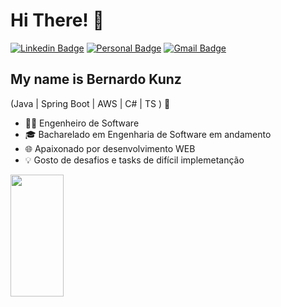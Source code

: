 
<h1>Hi There! 👋</h1>

[![Linkedin Badge](https://img.shields.io/badge/-LinkedIn-6633cc?style=flat-square&logo=Linkedin&logoColor=white&link=https://www.linkedin.com/in/fernanda-kipper-5958a61a9/)](https://www.linkedin.com/in/bernardokunz)
[![Personal Badge](https://img.shields.io/badge/-Website-6633cc?style=flat-square&logo=Me&logoColor=white&link=https://www.fernandakipper.com/)](https://bkunz.xyz/)
[![Gmail Badge](https://img.shields.io/badge/-bernardokunz@gmail.com-6633cc?style=flat-square&logo=Gmail&logoColor=white&link=mailto:bernardokunz@gmail.com)](mailto:bernardokunz@gmail.com)


## My name is Bernardo Kunz
(Java | Spring Boot | AWS | C# | TS ) 🚀
- 👩‍💻 Engenheiro de Software
- 🎓 Bacharelado em Engenharia de Software em andamento
- 🌐 Apaixonado por desenvolvimento WEB
- 💡 Gosto de desafios e tasks de difícil implemetanção

<div align="left">
  
  <img width="41%" height="195px" src="https://github-readme-stats.vercel.app/api/top-langs/?username=javabetatester&layout=compact&langs_count=7&theme=merko" />
  
 </div>


